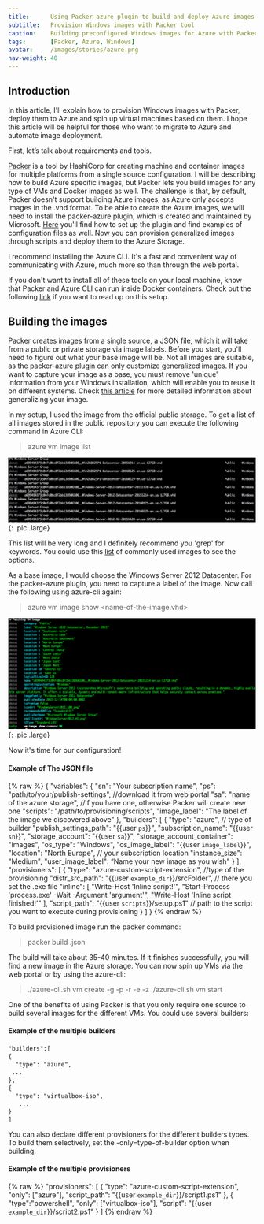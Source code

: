 ```yaml
---
title:      Using Packer-azure plugin to build and deploy Azure images
subtitle:   Provision Windows images with Packer tool
caption:    Building preconfigured Windows images for Azure with Packer
tags:       [Packer, Azure, Windows]
avatar:     /images/stories/azure.png
nav-weight: 40
---
```


## Introduction

In this article, I'll explain how to provision Windows images with Packer, deploy them to Azure and spin up virtual machines based on them.
I hope this article will be helpful for those who want to migrate to Azure and automate image deployment.

<!--break-->

First, let’s talk about requirements and tools.

[Packer](https://www.packer.io) is a tool by HashiCorp for creating machine and container images for multiple platforms from a single source configuration. I will be describing how to build Azure specific images, but Packer lets you build images for any type of VMs and Docker images as well. The challenge is that, by default, Packer doesn't support building Azure images, as Azure only accepts images in the .vhd format. To be able to create the Azure images, we will need to install the packer-azure plugin, which is created and maintained by Microsoft.
[Here](https://github.com/Azure/packer-azure) you'll find how to set up the plugin and find examples of configuration files as well.
Now you can provision generalized images through scripts and deploy them to the Azure Storage.

I recommend installing the Azure CLI.
It's a fast and convenient way of communicating with Azure, much more so than through the web portal.

If you don't want to install all of these tools on your local machine, know that Packer and Azure CLI can run inside Docker containers.
Check out the following [link](https://github.com/Praqma/packer-made-win-slave) if you want to read up on this setup.

## Building the images

Packer creates images from a single source, a JSON file, which it will take from a public or private storage via image labels.
Before you start, you'll need to figure out what your base image will be.
Not all images are suitable, as the packer-azure plugin can only customize generalized images.
If you want to capture your image as a base, you must remove 'unique' information from your Windows installation, which will enable you to reuse it on different systems.
Check [this article](https://technet.microsoft.com/en-us/library/hh824938.aspx) for more detailed information about generalizing your image.

In my setup, I used the image from the official public storage.
To get a list of all images stored in the public repository you can execute the following command in Azure CLI:
> azure vm image list

![List](/images/stories/azure-list.png){: .pic .large}

This list will be very long and I definitely recommend you 'grep' for keywords.
You could use this [list](https://azure.microsoft.com/en-us/documentation/articles/virtual-machines-linux-cli-ps-findimage/) of commonly used images to see the options.

As a base image, I would choose the Windows Server 2012 Datacenter.
For the packer-azure plugin, you need to capture a label of the image.
Now call the following using azure-cli again:
>azure vm image show <name-of-the-image.vhd>

![Show](/images/stories/azure-show.png){: .pic .large}

Now it's time for our configuration!

#### Example of The JSON file

{% raw %}
	{
	  "variables": {
	    "sn": "Your subscription name",
	    "ps": "path/to/your/publish-settings", //download it from web portal
	    "sa": "name of the azure storage",  //if you have one, otherwise Packer will create new one
	    "scripts": "/path/to/provisioning/scripts",
	    "image_label": "The label of the image we discovered above"
	  },
	  "builders": [
	    {
	      "type": "azure", // type of builder
	      "publish_settings_path": "{{user `ps`}}",
	      "subscription_name": "{{user `sn`}}",
	      "storage_account": "{{user `sa`}}",
	      "storage_account_container": "images",
	      "os_type": "Windows",
	      "os_image_label": "{{user `image_label`}}",
	      "location": "North Europe",   // your subscription location
	      "instance_size": "Medium",
	      "user_image_label": “Name your new image as you wish"
	    }
	  ],
	  "provisioners": [
	    {
	      "type": "azure-custom-script-extension", //type of the provisioning
	       "distr_src_path": "{{user `example_dir`}}/srcFolder", // there you set the <process>.exe file
	       "inline": [
	        "Write-Host 'Inline script!'",
	        "Start-Process 'process.exe' -Wait -Argument 'argument'",
	        "Write-Host 'Inline script finished!'"
	      ],
	      "script_path": "{{user `scripts`}}/setup.ps1" // path to the script you want to execute during provisioning
	    }
	  ]
	}
{% endraw %}

To build provisioned image run the packer command:
>  packer build <name-of-the-json-file>.json

The build will take about 35-40 minutes.
If it finishes successfully, you will find a new image in the Azure storage.
You can now spin up VMs via the web portal or by using the azure-cli:
> ./azure-cli.sh vm create <VM-name> <image-name> -g <username> -p <pwd>  -r -e -z <size-of-instance>
> ./azure-cli.sh vm start <VM-name>

One of the benefits of using Packer is that you only require one source to build several images for the different VMs.
You could use several builders:

#### Example of the multiple builders

	"builders":[
	{
	  "type": "azure",
	 ...
	},
	{
	  "type": "virtualbox-iso",
	   ...
	}
	]

You can also declare different provisioners for the different builders types.
To build them selectively, set the -only=type-of-builder option when building.

#### Example of the multiple provisioners

{% raw %}
	"provisioners": [
	    {
	      "type": "azure-custom-script-extension",
	      "only": ["azure"],
	      "script_path": "{{user `example_dir`}}/script1.ps1"
	    },
	    {
	      "type":"powershell",
	      "only": ["virtualbox-iso"],
	      "script": "{{user `example_dir`}}/script2.ps1"
	    }
	  ]
{% endraw %}

